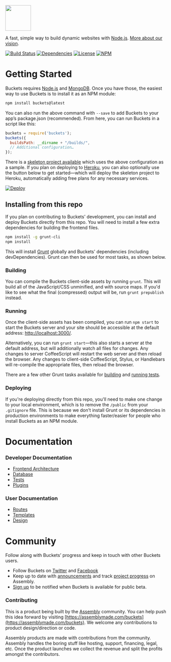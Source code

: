<a href="http://buckets.io"><img src="http://buckets.io/images/buckets-logo.svg" height="80"></a>

A fast, simple way to build dynamic websites with [Node.js](http://nodejs.org). [More about our vision](docs/vision/vision.md).

[![Build Status](http://img.shields.io/travis/asm-products/buckets/master.svg?style=flat)](https://travis-ci.org/asm-products/buckets)
[![Dependencies](http://img.shields.io/david/asm-products/buckets.svg?style=flat)](https://david-dm.org/asm-products/buckets)
[![License](http://img.shields.io/npm/l/buckets.svg?style=flat)](LICENSE.md)
[![NPM](http://img.shields.io/npm/v/buckets.svg?style=flat)](https://www.npmjs.org/package/buckets)

# Getting Started

Buckets requires [Node.js](http://nodejs.org) and [MongoDB](http://www.mongodb.org). Once you have those, the easiest way to use Buckets is to install it as an NPM module:

```bash
npm install buckets@latest
```

You can also run the above command with `--save` to add Buckets to your app’s package.json (recommended). From here, you can run Buckets in a script like this:

```javascript
buckets = require('buckets');
buckets({
  buildsPath: __dirname + "/builds/",
  // Additional configuration…
});
```

There is a [skeleton project available](https://github.com/bucketsio/skeleton) which uses the above configuration as a sample. If you plan on deploying to [Heroku](http://heroku.com/), you can also optionally use the button below to get started—which will deploy the skeleton project to Heroku, automatically adding free plans for any necessary services.

[![Deploy](https://www.herokucdn.com/deploy/button.png)](https://heroku.com/deploy?template=https://github.com/bucketsio/skeleton)

## Installing from this repo

If you plan on contributing to Buckets' development, you can install and deploy Buckets directly from this repo. You will need to install a few extra dependencies for building the frontend files.

```bash
npm install -g grunt-cli
npm install
```

This will install [Grunt](http://gruntjs.com/) globally and Buckets' dependencies (including devDependencies). Grunt can then be used for most tasks, as shown below.

### Building

You can compile the Buckets client-side assets by running `grunt`. This will build all of the JavaScript/CSS unminified, and with source maps. If you'd like to see what the final (compressed) output will be, run `grunt prepublish` instead.

### Running

Once the client-side assets has been compiled, you can run `npm start` to start the Buckets server and your site should be accessible at the default address: [http://localhost:3000/](http://localhost:3000/).

Alternatively, you can run `grunt start`—this also starts a server at the default address, but will additionally watch all files for changes. Any changes to server CoffeeScript will restart the web server and then reload the browser. Any changes to client-side CoffeeScript, Stylus, or Handlebars will re-compile the appropriate files, then reload the browser.

There are a few other Grunt tasks available for [building](docs/frontend.md) and [running tests](docs/tests.md).

### Deploying

If you're deploying directly from this repo, you'll need to make one change to your local environment, which is to remove the `/public` from your `.gitignore` file. This is because we don't install Grunt or its dependencies in production environments to make everything faster/easier for people who install Buckets as an NPM module.

# Documentation

### Developer Documentation

* [Frontend Architecture](docs/frontend.md)
* [Database](docs/database.md)
* [Tests](docs/tests.md)
* [Plugins](docs/plugins.md)

### User Documentation

* [Routes](docs/user-docs/routes.md)
* [Templates](docs/user-docs/templates.md)
* [Design](docs/user-docs/design.md)

# Community

Follow along with Buckets’ progress and keep in touch with other Buckets users.

* Follow Buckets on [Twitter](http://twitter.com/bucketsio) and [Facebook](http://facebook.com/bucketsio)
* Keep up to date with [announcements](https://assembly.com/buckets/posts/) and track [project progress](https://assembly.com/buckets/wips) on Assembly.
* [Sign up](http://buckets.io) to be notified when Buckets is available for public beta.

### Contributing

This is a product being built by the [Assembly](https://assemblymade.com) community. You can help push this idea forward by visiting [https://assemblymade.com/buckets](https://assemblymade.com/buckets). We welcome any contributions to product design/direction or code.

Assembly products are made with contributions from the community. Assembly handles the boring stuff like hosting, support, financing, legal, etc. Once the product launches we collect the revenue and split the profits amongst the contributors.
